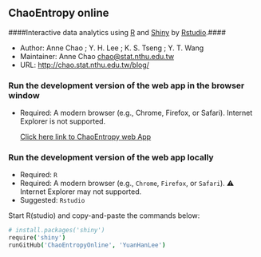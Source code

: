 ## ChaoEntropy online

####Interactive data analytics using <a href="http://www.r-project.org/" target="_blank">R</a> and <a href="http://www.rstudio.com/shiny/" target="_blank">Shiny</a> by <a href="http://www.rstudio.com/" target="_blank">Rstudio</a>.####

- Author: Anne Chao ; Y. H. Lee ; K. S. Tseng ; Y. T. Wang 
- Maintainer: Anne Chao chao@stat.nthu.edu.tw
- URL: http://chao.stat.nthu.edu.tw/blog/


### Run the development version of the web app in the browser window
- Required: A modern browser (e.g., Chrome, Firefox, or Safari). Internet Explorer is not supported.
  
  <a href="http://spark.rstudio.com/mikelee/ChaoEntropy/" target="_blank">Click here link to ChaoEntropy web App</a>

### Run the development version of the web app locally

- Required: `R`
- Required: A modern browser (e.g., `Chrome`, `Firefox`, or `Safari`). :warning: Internet Explorer may not supported.
- Suggested: `Rstudio`

Start R(studio) and copy-and-paste the commands below:

```coffee
# install.packages('shiny')
require('shiny')
runGitHub('ChaoEntropyOnline', 'YuanHanLee')
```

  


